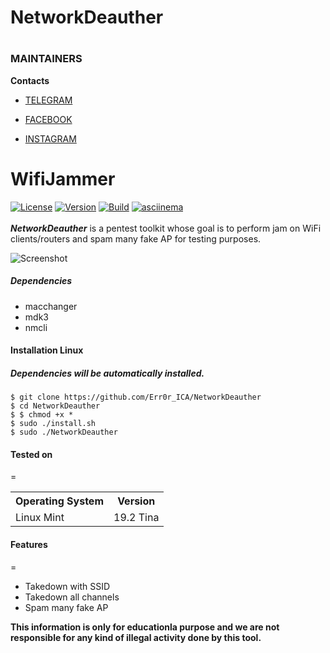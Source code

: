 # NetworkDeauther
</p>

<h1 align="center"NetworkDeauther - Italia Cyber Army</h1>

<p align="center">

</p>

### MAINTAINERS

**Contacts**

* [TELEGRAM](https://t.me/termuxxhacking)

* [FACEBOOK](https://www.facebook.com/termuxxhacking)

* [INSTAGRAM](https://instagram.com/termux_hacking)

# WifiJammer
[![License](https://img.shields.io/badge/License-GPL-red.svg)](https://github.com/aryanrtm/KawaiiDeauther/blob/master/LICENSE)  [![Version](https://img.shields.io/badge/Release-1.2-blue.svg?maxAge=259200)]()  [![Build](https://img.shields.io/badge/Supported_OS-Linux-green.svg)]()  [![asciinema](https://img.shields.io/badge/asciinema-Demo-red.svg)](https://asciinema.org/a/294970)
<br/>
<br/>
***NetworkDeauther*** is a pentest toolkit whose goal is to perform jam on WiFi clients/routers and spam many fake AP for testing purposes.

![Screenshot](https://i.postimg.cc/jtyBL691/Screenshot-20200428-075006-Termux.jpg)


##### Dependencies

- macchanger
- mdk3
- nmcli


#### Installation Linux

##### Dependencies will be automatically installed.

    $ git clone https://github.com/Err0r_ICA/NetworkDeauther
    $ cd NetworkDeauther
    $ $ chmod +x *
    $ sudo ./install.sh
    $ sudo ./NetworkDeauther


#### Tested on
=

<table>
    <tr>
        <th>Operating System</th>
        <th> Version </th>
    </tr>
    <tr>
        <td>Linux Mint</td>
        <td> 19.2 Tina </td>
    </tr>
</table>


#### Features
=
- Takedown with SSID
- Takedown all channels
- Spam many fake AP

**This information is only for educationla purpose and we are not responsible for any kind of illegal activity done by this tool.**

